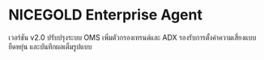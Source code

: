 # NICEGOLD Enterprise Agent

เวอร์ชัน v2.0 ปรับปรุงระบบ OMS เพิ่มตัวกรองเทรนด์และ ADX
รองรับการตั้งค่าความเสี่ยงแบบยืดหยุ่น และบันทึกผลเต็มรูปแบบ
